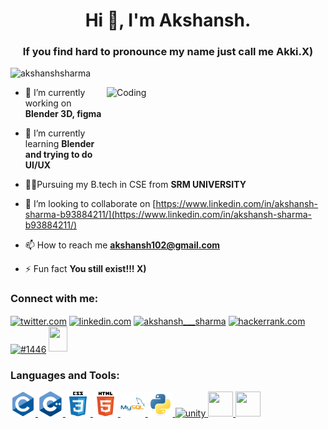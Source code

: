 <h1 align="center">Hi 👋, I'm Akshansh.</h1>
<h3 align="center">If you find hard to pronounce my name just call me Akki.X)</h3>

<p align="left"> <img src="https://komarev.com/ghpvc/?username=akshanshsharma&label=Profile%20views&color=0e75b6&style=flat" alt="akshanshsharma" /> </p>
<img align="right" alt="Coding" width="350" height="125" src="https://cdn.dribbble.com/users/1068771/screenshots/14247776/downloads/3.jpg">

- 🔭 I’m currently working on **Blender 3D, figma**

- 🌱 I’m currently learning **Blender and trying to do UI/UX**

- 👨‍💻Pursuing my B.tech in CSE from **SRM UNIVERSITY**

- 👯 I’m looking to collaborate on [https://www.linkedin.com/in/akshansh-sharma-b93884211/](https://www.linkedin.com/in/akshansh-sharma-b93884211/)

- 📫 How to reach me **akshansh102@gmail.com**

- ⚡ Fun fact **You still exist!!! X)**

<h3 align="left">Connect with me:</h3>
<p align="left">
<a href="https://twitter.com/Akkisharma9868" target="blank"><img align="center" src="https://raw.githubusercontent.com/rahuldkjain/github-profile-readme-generator/master/src/images/icons/Social/twitter.svg" alt="twitter.com" height="30" width="40" /></a>
<a href="https://www.linkedin.com/in/akshansh-sharma-b93884211/" target="blank"><img align="center" src="https://raw.githubusercontent.com/rahuldkjain/github-profile-readme-generator/master/src/images/icons/Social/linked-in-alt.svg" alt="linkedin.com" height="30" width="40" /></a>
<a href="https://instagram.com/akshansh___sharma" target="blank"><img align="center" src="https://raw.githubusercontent.com/rahuldkjain/github-profile-readme-generator/master/src/images/icons/Social/instagram.svg" alt="akshansh___sharma" height="30" width="40" /></a>
<a href="https://www.hackerrank.com/as2525" target="blank"><img align="center" src="https://raw.githubusercontent.com/rahuldkjain/github-profile-readme-generator/master/src/images/icons/Social/hackerrank.svg" alt="hackerrank.com" height="30" width="40" /></a>
<a href="https://discord.gg/#1446" target="blank"><img align="center" src="https://raw.githubusercontent.com/rahuldkjain/github-profile-readme-generator/master/src/images/icons/Social/discord.svg" alt="#1446" height="30" width="40" /></a> <a href="https://www.behance.net/akki_" target="_blank" rel="noreferrer"> <img src="https://img.icons8.com/color/344/behance.png" width="30" height="40"/> </a>
</p>

<h3 align="left">Languages and Tools:</h3>
<p align="left"> <a href="https://www.cprogramming.com/" target="_blank" rel="noreferrer"> <img src="https://raw.githubusercontent.com/devicons/devicon/master/icons/c/c-original.svg" alt="c" width="40" height="40"/> </a> <a href="https://www.w3schools.com/cpp/" target="_blank" rel="noreferrer"> <img src="https://raw.githubusercontent.com/devicons/devicon/master/icons/cplusplus/cplusplus-original.svg" alt="cplusplus" width="40" height="40"/> </a> <a href="https://www.w3schools.com/css/" target="_blank" rel="noreferrer"> <img src="https://raw.githubusercontent.com/devicons/devicon/master/icons/css3/css3-original-wordmark.svg" alt="css3" width="40" height="40"/> </a> <a href="https://www.w3.org/html/" target="_blank" rel="noreferrer"> <img src="https://raw.githubusercontent.com/devicons/devicon/master/icons/html5/html5-original-wordmark.svg" alt="html5" width="40" height="40"/> </a> <a href="https://www.mysql.com/" target="_blank" rel="noreferrer"> <img src="https://raw.githubusercontent.com/devicons/devicon/master/icons/mysql/mysql-original-wordmark.svg" alt="mysql" width="40" height="40"/> </a> <a href="https://www.python.org" target="_blank" rel="noreferrer"> <img src="https://raw.githubusercontent.com/devicons/devicon/master/icons/python/python-original.svg" alt="python" width="40" height="40"/> </a> <a href="https://unity.com/" target="_blank" rel="noreferrer"> <img src="https://www.vectorlogo.zone/logos/unity3d/unity3d-icon.svg" alt="unity" width="40" height="40"/> </a> <a href="https://www.figma.com/" target="_blank" rel="noreferrer"> <img src="https://img.icons8.com/color/344/figma--v2.png" width="40" height="40"/> </a> <a href="https://www.blender.org/" target="_blank" rel="noreferrer"> <img src="https://img.icons8.com/color/344/blender-3d.png" width="40" height="40"/> </a> </p>

